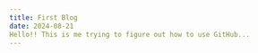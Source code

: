 ```yaml
---
title: First Blog
date: 2024-08-21
Hello!! This is me trying to figure out how to use GitHub...
---
```


